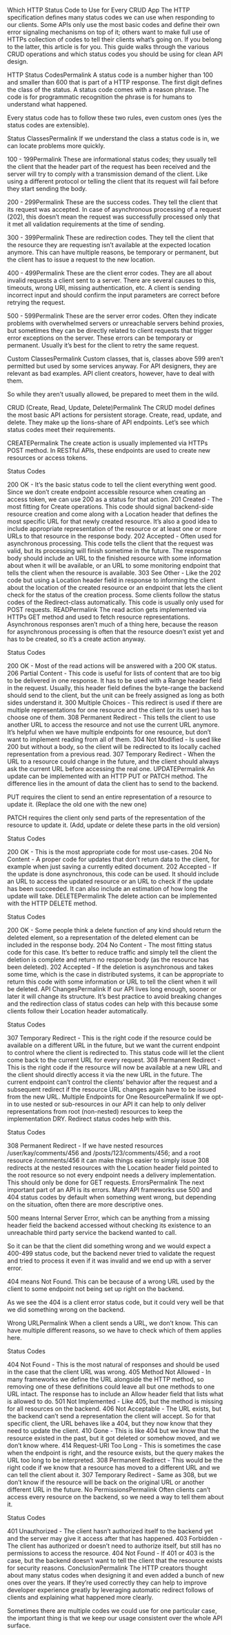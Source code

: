 Which HTTP Status Code to Use for Every CRUD App
The HTTP specification defines many status codes we can use when responding to our clients. Some APIs only use the most basic codes and define their own error signaling mechanisms on top of it; others want to make full use of HTTPs collection of codes to tell their clients what’s going on. If you belong to the latter, this article is for you. This guide walks through the various CRUD operations and which status codes you should be using for clean API design.

HTTP Status CodesPermalink
A status code is a number higher than 100 and smaller than 600 that is part of a HTTP response. The first digit defines the class of the status. A status code comes with a reason phrase. The code is for programmatic recognition the phrase is for humans to understand what happened.

Every status code has to follow these two rules, even custom ones (yes the status codes are extensible).

Status ClassesPermalink
If we understand the class a status code is in, we can locate problems more quickly.

100 - 199Permalink
These are informational status codes; they usually tell the client that the header part of the request has been received and the server will try to comply with a transmission demand of the client. Like using a different protocol or telling the client that its request will fail before they start sending the body.

200 - 299Permalink
These are the success codes. They tell the client that its request was accepted. In case of asynchronous processing of a request (202), this doesn’t mean the request was successfully processed only that it met all validation requirements at the time of sending.

300 - 399Permalink
These are redirection codes. They tell the client that the resource they are requesting isn’t available at the expected location anymore. This can have multiple reasons, be temporary or permanent, but the client has to issue a request to the new location.

400 - 499Permalink
These are the client error codes. They are all about invalid requests a client sent to a server. There are several causes to this, timeouts, wrong URI, missing authentication, etc. A client is sending incorrect input and should confirm the input parameters are correct before retrying the request.

500 - 599Permalink
These are the server error codes. Often they indicate problems with overwhelmed servers or unreachable servers behind proxies, but sometimes they can be directly related to client requests that trigger error exceptions on the server. These errors can be temporary or permanent. Usually it’s best for the client to retry the same request.

Custom ClassesPermalink
Custom classes, that is, classes above 599 aren’t permitted but used by some services anyway. For API designers, they are relevant as bad examples. API client creators, however, have to deal with them.

So while they aren’t usually allowed, be prepared to meet them in the wild.

CRUD (Create, Read, Update, Delete)Permalink
The CRUD model defines the most basic API actions for persistent storage. Create, read, update, and delete. They make up the lions-share of API endpoints. Let’s see which status codes meet their requirements.

CREATEPermalink
The create action is usually implemented via HTTPs POST method. In RESTful APIs, these endpoints are used to create new resources or access tokens.

Status Codes

200 OK - It’s the basic status code to tell the client everything went good. Since we don’t create endpoint accessible resource when creating an access token, we can use 200 as a status for that action.
201 Created - The most fitting for Create operations. This code should signal backend-side resource creation and come along with a Location header that defines the most specific URL for that newly created resource. It’s also a good idea to include appropriate representation of the resource or at least one or more URLs to that resource in the response body.
202 Accepted - Often used for asynchronous processing. This code tells the client that the request was valid, but its processing will finish sometime in the future. The response body should include an URL to the finished resource with some information about when it will be available, or an URL to some monitoring endpoint that tells the client when the resource is available.
303 See Other - Like the 202 code but using a Location header field in response to informing the client about the location of the created resource or an endpoint that lets the client check for the status of the creation process. Some clients follow the status codes of the Redirect-class automatically. This code is usually only used for POST requests.
READPermalink
The read action gets implemented via HTTPs GET method and used to fetch resource representations. Asynchronous responses aren’t much of a thing here, because the reason for asynchronous processing is often that the resource doesn’t exist yet and has to be created, so it’s a create action anyway.

Status Codes

200 OK - Most of the read actions will be answered with a 200 OK status.
206 Partial Content - This code is useful for lists of content that are too big to be delivered in one response. It has to be used with a Range header field in the request. Usually, this header field defines the byte-range the backend should send to the client, but the unit can be freely assigned as long as both sides understand it.
300 Multiple Choices - This redirect is used if there are multiple representations for one resource and the client (or its user) has to choose one of them.
308 Permanent Redirect - This tells the client to use another URL to access the resource and not use the current URL anymore. It’s helpful when we have multiple endpoints for one resource, but don’t want to implement reading from all of them.
304 Not Modified - Is used like 200 but without a body, so the client will be redirected to its locally cached representation from a previous read.
307 Temporary Redirect - When the URL to a resource could change in the future, and the client should always ask the current URL before accessing the real one.
UPDATEPermalink
An update can be implemented with an HTTP PUT or PATCH method. The difference lies in the amount of data the client has to send to the backend.

PUT requires the client to send an entire representation of a resource to update it. (Replace the old one with the new one)

PATCH requires the client only send parts of the representation of the resource to update it. (Add, update or delete these parts in the old version)

Status Codes

200 OK - This is the most appropriate code for most use-cases.
204 No Content - A proper code for updates that don’t return data to the client, for example when just saving a currently edited document.
202 Accepted - If the update is done asynchronous, this code can be used. It should include an URL to access the updated resource or an URL to check if the update has been succeeded. It can also include an estimation of how long the update will take.
DELETEPermalink
The delete action can be implemented with the HTTP DELETE method.

Status Codes

200 OK - Some people think a delete function of any kind should return the deleted element, so a representation of the deleted element can be included in the response body.
204 No Content - The most fitting status code for this case. It’s better to reduce traffic and simply tell the client the deletion is complete and return no response body (as the resource has been deleted).
202 Accepted - If the deletion is asynchronous and takes some time, which is the case in distributed systems, it can be appropriate to return this code with some information or URL to tell the client when it will be deleted.
API ChangesPermalink
If our API lives long enough, sooner or later it will change its structure. It’s best practice to avoid breaking changes and the redirection class of status codes can help with this because some clients follow their Location header automatically.

Status Codes

307 Temporary Redirect - This is the right code if the resource could be available on a different URL in the future, but we want the current endpoint to control where the client is redirected to. This status code will let the client come back to the current URL for every request.
308 Permanent Redirect - This is the right code if the resource will now be available at a new URL and the client should directly access it via the new URL in the future. The current endpoint can’t control the clients’ behavior after the request and a subsequent redirect if the resource URL changes again have to be issued from the new URL.
Multiple Endpoints for One ResourcePermalink
If we opt-in to use nested or sub-resources in our API it can help to only deliver representations from root (non-nested) resources to keep the implementation DRY. Redirect status codes help with this.

Status Codes

308 Permanent Redirect - If we have nested resources /user/kay/comments/456 and /posts/123/comments/456; and a root resource /comments/456 it can make things easier to simply issue 308 redirects at the nested resources with the Location header field pointed to the root resource so not every endpoint needs a delivery implementation. This should only be done for GET requests.
ErrorsPermalink
The next important part of an API is its errors. Many API frameworks use 500 and 404 status codes by default when something went wrong, but depending on the situation, often there are more descriptive ones.

500 means Internal Server Error, which can be anything from a missing header field the backend accessed without checking its existence to an unreachable third party service the backend wanted to call.

So it can be that the client did something wrong and we would expect a 400-499 status code, but the backend never tried to validate the request and tried to process it even if it was invalid and we end up with a server error.

404 means Not Found. This can be because of a wrong URL used by the client to some endpoint not being set up right on the backend.

As we see the 404 is a client error status code, but it could very well be that we did something wrong on the backend.

Wrong URLPermalink
When a client sends a URL, we don’t know. This can have multiple different reasons, so we have to check which of them applies here.

Status Codes

404 Not Found - This is the most natural of responses and should be used in the case that the client URL was wrong.
405 Method Not Allowed - In many frameworks we define the URL alongside the HTTP method, so removing one of these definitions could leave all but one methods to one URL intact. The response has to include an Allow header field that lists what is allowed to do.
501 Not Implemented - Like 405, but the method is missing for all resources on the backend.
406 Not Acceptable - The URL exists, but the backend can’t send a representation the client will accept. So for that specific client, the URL behaves like a 404, but they now know that they need to update the client.
410 Gone - This is like 404 but we know that the resource existed in the past, but it got deleted or somehow moved, and we don’t know where.
414 Request-URI Too Long - This is sometimes the case when the endpoint is right, and the resource exists, but the query makes the URL too long to be interpreted.
308 Permanent Redirect - This would be the right code if we know that a resource has moved to a different URL and we can tell the client about it.
307 Temporary Redirect - Same as 308, but we don’t know if the resource will be back on the original URL or another different URL in the future.
No PermissionsPermalink
Often clients can’t access every resource on the backend, so we need a way to tell them about it.

Status Codes

401 Unauthorized - The client hasn’t authorized itself to the backend yet and the server may give it access after that has happened.
403 Forbidden - The client has authorized or doesn’t need to authorize itself, but still has no permissions to access the resource.
404 Not Found - If 401 or 403 is the case, but the backend doesn’t want to tell the client that the resource exists for security reasons.
ConclusionPermalink
The HTTP creators thought about many status codes when designing it and even added a bunch of new ones over the years. If they’re used correctly they can help to improve developer experience greatly by leveraging automatic redirect follows of clients and explaining what happened more clearly.

Sometimes there are multiple codes we could use for one particular case, the important thing is that we keep our usage consistent over the whole API surface.